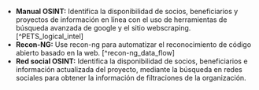 - **Manual OSINT:** Identifica la disponibilidad de socios, beneficiarios y proyectos de información en línea con el uso de herramientas de búsqueda avanzada de google y el sitio webscraping. [^PETS_logical_intel]
- **Recon-NG:** Use recon-ng para automatizar el reconocimiento de código abierto basado en la web. [^recon-ng_data_flow]
- **Red social OSINT:** Identifica la disponibilidad de socios, beneficiarios e información actualizada del proyecto, mediante la búsqueda en redes sociales para obtener la información de filtraciones de la organización.
